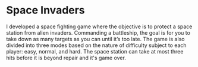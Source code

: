 # Space Invaders
I developed a space fighting game where the objective is to protect a space station from alien invaders. 
Commanding a battleship, the goal is for you to take down as many targets as you can until it’s too late.
The game is also divided into three modes based on the nature of difficulty subject to each player: easy, normal, and hard. 
The space station can take at most three hits before it is beyond repair and it's game over.

